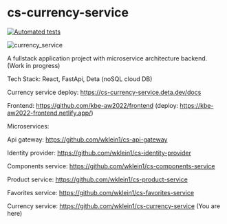 # cs-currency-service

[![Automated tests](https://github.com/wklein1/cs-currency-service/actions/workflows/python-app.yml/badge.svg?branch=main)](https://github.com/wklein1/cs-currency-service/actions/workflows/python-app.yml)

![currency_service](https://user-images.githubusercontent.com/75163928/200688461-2385e51d-5e15-48f1-957c-7bed179c1334.jpg)

A fullstack application project with microservice architecture backend. (Work in progress)

Tech Stack: React, FastApi, Deta (noSQL cloud DB)

Currency service deploy: https://cs-currency-service.deta.dev/docs

Frontend: https://github.com/kbe-aw2022/frontend (deploy: https://kbe-aw2022-frontend.netlify.app/)

Microservices:

Api gateway: https://github.com/wklein1/cs-api-gateway

Identity provider: https://github.com/wklein1/cs-identity-provider

Components service: https://github.com/wklein1/cs-components-service

Product service: https://github.com/wklein1/cs-product-service

Favorites service: https://github.com/wklein1/cs-favorites-service

Currency service: https://github.com/wklein1/cs-currency-service  (You are here)
